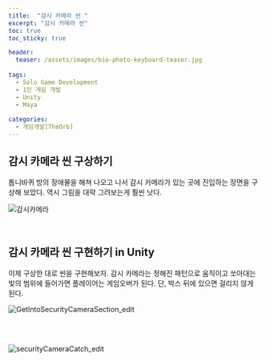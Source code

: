 ```yaml
---
title:  "감시 카메라 씬 "
excerpt: "감시 카메라 씬"
toc: true
toc_sticky: true

header:
  teaser: /assets/images/bio-photo-keyboard-teaser.jpg
  
tags:
  - Solo Game Development
  - 1인 게임 개발
  - Unity
  - Maya
  
categories:
  - 게임개발[TheOrb]
---
```

## 감시 카메라 씬 구상하기

톱니바퀴 방의 장애물을 해쳐 나오고 나서 감시 카메라가 있는 곳에 진입하는 장면을 구상해 보았다. 역시 그림을 대략 그려보는게 훨씬 낫다. <br>

![감시카메라](https://user-images.githubusercontent.com/73280175/104845918-3d28b880-591b-11eb-9e41-c2ed437fd078.jpg)

<br>

## 감시 카메라 씬 구현하기 in Unity

이제 구상한 대로 씬을 구현해보자. 감시 카메라는 정해진 패턴으로 움직이고 쏘아대는 빛의 범위에 들어가면 플레이어는 게임오버가 된다.
단, 박스 뒤에 있으면 걸리지 않게 된다.

![GetIntoSecurityCameraSection_edit](https://user-images.githubusercontent.com/73280175/104845925-44e85d00-591b-11eb-8b05-52de29fa9220.gif)

<br><br>

![securityCameraCatch_edit](https://user-images.githubusercontent.com/73280175/104845931-47e34d80-591b-11eb-8d06-e4199fa326fc.gif)


